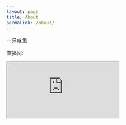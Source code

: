 ```yaml
---
layout: page
title: About
permalink: /about/
---
```


一只咸鱼

直播间:
<iframe src="https://m3u8player.org/player.html?url=https://vid.tawertwtc.xyz/live/tawer.m3u8"></iframe>
